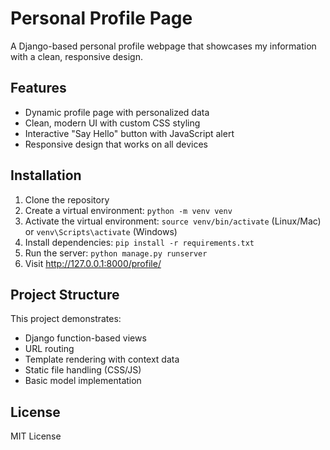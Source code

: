 # Personal Profile Page

A Django-based personal profile webpage that showcases my information with a clean, responsive design.

## Features
- Dynamic profile page with personalized data
- Clean, modern UI with custom CSS styling
- Interactive "Say Hello" button with JavaScript alert
- Responsive design that works on all devices

## Installation
1. Clone the repository
2. Create a virtual environment: `python -m venv venv`
3. Activate the virtual environment: `source venv/bin/activate` (Linux/Mac) or `venv\Scripts\activate` (Windows)
4. Install dependencies: `pip install -r requirements.txt`
5. Run the server: `python manage.py runserver`
6. Visit http://127.0.0.1:8000/profile/

## Project Structure
This project demonstrates:
- Django function-based views
- URL routing
- Template rendering with context data
- Static file handling (CSS/JS)
- Basic model implementation

## License
MIT License
